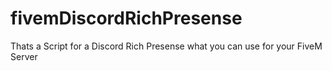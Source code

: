 # fivemDiscordRichPresense
Thats a Script for a Discord Rich Presense what you can use for your FiveM Server
